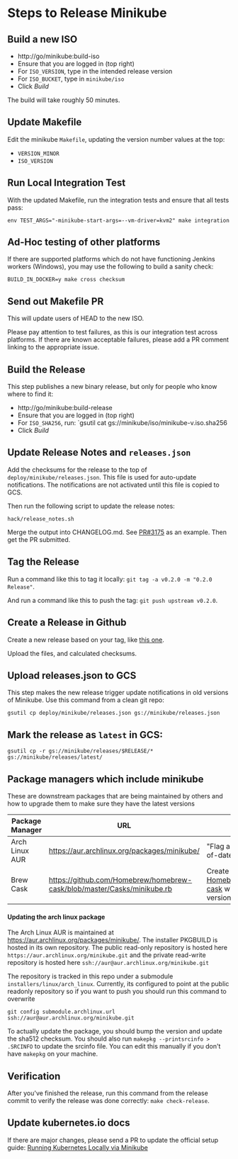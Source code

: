 # Steps to Release Minikube

## Build a new ISO

 * http://go/minikube:build-iso
 * Ensure that you are logged in (top right)
 * For `ISO_VERSION`, type in the intended release version
 * For `ISO_BUCKET`, type in `minikube/iso`
 * Click *Build*

The build will take roughly 50 minutes.

## Update Makefile

Edit the minikube `Makefile`, updating the version number values at the top:

* `VERSION_MINOR`
* `ISO_VERSION`

## Run Local Integration Test

With the updated Makefile, run the integration tests and ensure that all tests pass:

```shell
env TEST_ARGS="-minikube-start-args=--vm-driver=kvm2" make integration
```

## Ad-Hoc testing of other platforms

If there are supported platforms which do not have functioning Jenkins workers (Windows), you may use the following to build a sanity check:

```shell
BUILD_IN_DOCKER=y make cross checksum
```

## Send out Makefile PR

This will update users of HEAD to the new ISO.

Please pay attention to test failures, as this is our integration test across platforms. If there are known acceptable failures, please add a PR comment linking to the appropriate issue.

## Build the Release

This step publishes a new binary release, but only for people who know where to find it:

 * http://go/minikube:build-release
 * Ensure that you are logged in (top right)
 * For `ISO_SHA256`, run: `gsutil cat gs://minikube/iso/minikube-v<version>.iso.sha256
 * Click *Build*

## Update Release Notes and `releases.json`

Add the checksums for the release to the top of `deploy/minikube/releases.json`. This file is  used for auto-update notifications. The notifications are not activated until this file is copied to GCS.

Then run the following script to update the release notes:

```shell
hack/release_notes.sh
```

Merge the output into CHANGELOG.md. See [PR#3175](https://github.com/kubernetes/minikube/pull/3175) as an example. Then get the PR submitted.

## Tag the Release

Run a command like this to tag it locally: `git tag -a v0.2.0 -m "0.2.0 Release"`.

And run a command like this to push the tag: `git push upstream v0.2.0`.


## Create a Release in Github

Create a new release based on your tag, like [this one](https://github.com/kubernetes/minikube/releases/tag/v0.2.0).

Upload the files, and calculated checksums.

## Upload releases.json to GCS

This step makes the new release trigger update notifications in old versions of Minikube.
Use this command from a clean git repo:

```shell
gsutil cp deploy/minikube/releases.json gs://minikube/releases.json
```

## Mark the release as `latest` in GCS:

```shell
gsutil cp -r gs://minikube/releases/$RELEASE/* gs://minikube/releases/latest/
```

## Package managers which include minikube

These are downstream packages that are being maintained by others and how to upgrade them to make sure they have the latest versions

| Package Manager | URL | TODO |
| --- | --- | --- |
| Arch Linux AUR | https://aur.archlinux.org/packages/minikube/ | "Flag as package out-of-date"
| Brew Cask | https://github.com/Homebrew/homebrew-cask/blob/master/Casks/minikube.rb | Create a new PR in [Homebrew/homebrew-cask](https://github.com/Homebrew/homebrew-cask) with an updated version and SHA256

#### Updating the arch linux package
The Arch Linux AUR is maintained at https://aur.archlinux.org/packages/minikube/.  The installer PKGBUILD is hosted in its own repository.  The public read-only repository is hosted here `https://aur.archlinux.org/minikube.git` and the private read-write repository is hosted here `ssh://aur@aur.archlinux.org/minikube.git`

The repository is tracked in this repo under a submodule `installers/linux/arch_linux`.  Currently, its configured to point at the public readonly repository so if you want to push you should run this command to overwrite

`git config submodule.archlinux.url ssh://aur@aur.archlinux.org/minikube.git `

To actually update the package, you should bump the version and update the sha512 checksum.  You should also run `makepkg --printsrcinfo > .SRCINFO` to update the srcinfo file.  You can edit this manually if you don't have `makepkg` on your machine.

## Verification

After you've finished the release, run this command from the release commit to verify the release was done correctly:
`make check-release`.

## Update kubernetes.io docs

If there are major changes, please send a PR to update the official setup guide: [Running Kubernetes Locally via Minikube](https://kubernetes.io/docs/setup/minikube/)
